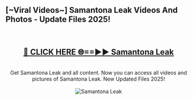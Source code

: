 <h2>[~Viral Videos~] Samantona Leak Videos And Photos - Update Files 2025!</h2>
<br>
<div align="center">
<h2><a href="https://top-ai-tools.click/QrbHav" rel="nofollow">🔴 CLICK HERE 🌐==►► Samantona Leak</a></h2>
<br>
Get Samantona Leak and all content. Now you can access all videos and pictures of Samantona Leak. New Updated Files 2025!
<br>
<br>
<a href="https://top-ai-tools.click/QrbHav" rel="nofollow" data-target="animated-image.originalLink"><img src="https://i.ibb.co.com/WyWwxjT/player-gif2.gif" alt="Samantona Leak" style="max-width: 100%; display: inline-block;" data-target="animated-image.originalImage"></a>
</div>
<br>
